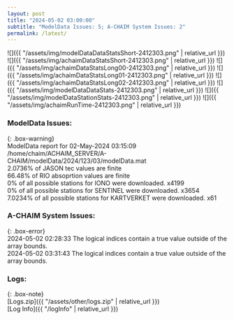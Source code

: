 ```yaml
---
layout: post
title: "2024-05-02 03:00:00"
subtitle: "ModelData Issues: 5; A-CHAIM System Issues: 2"
permalink: /latest/
---
```


![]({{ "/assets/img/modelDataDataStatsShort-2412303.png" | relative_url }})
![]({{ "/assets/img/achaimDataStatsShort-2412303.png" | relative_url }})
![]({{ "/assets/img/achaimDataStatsLong00-2412303.png" | relative_url }})
![]({{ "/assets/img/achaimDataStatsLong01-2412303.png" | relative_url }})
![]({{ "/assets/img/achaimDataStatsLong02-2412303.png" | relative_url }})
![]({{ "/assets/img/modelDataDataStats-2412303.png" | relative_url }})
![]({{ "/assets/img/modelDataStationStats-2412303.png" | relative_url }})
![]({{ "/assets/img/achaimRunTime-2412303.png" | relative_url }})


### ModelData Issues:  
  
{: .box-warning}  
 ModelData report for 02-May-2024 03:15:09   
 /home/chaim/ACHAIM_SERVER/A-CHAIM/modelData/2024/123/03/modelData.mat   
 2.0736% of JASON tec values are finite   
 66.48% of RIO absoprtion values are finite   
 0% of all possible stations for IONO were downloaded. x4199   
 0% of all possible stations for SENTINEL were downloaded. x3654   
 7.0234% of all possible stations for KARTVERKET were downloaded. x61   
  
### A-CHAIM System Issues:  
  
{: .box-error}  
2024-05-02 02:28:33 The logical indices contain a true value outside of the array bounds.  
2024-05-02 03:31:43 The logical indices contain a true value outside of the array bounds.  

### Logs:  
  
{: .box-note}  
[Logs.zip]({{ "/assets/other/logs.zip" | relative_url }})  
[Log Info]({{ "/logInfo" | relative_url }})  
